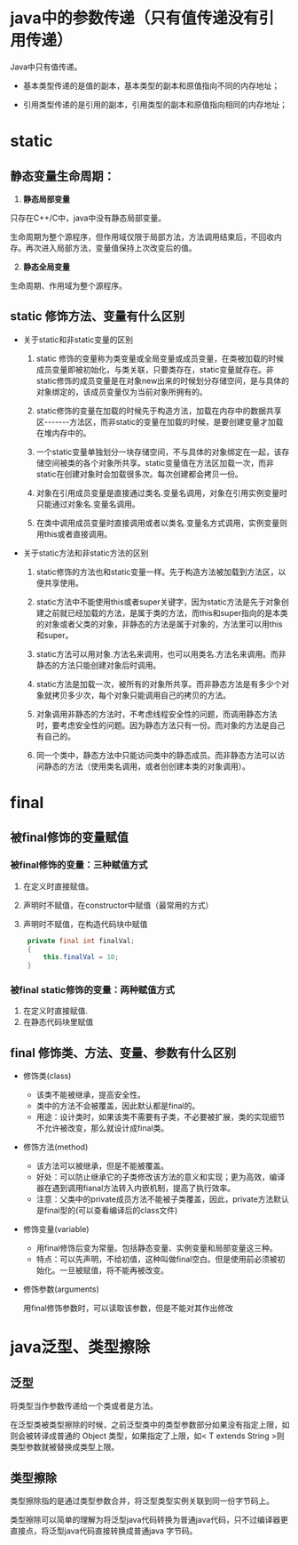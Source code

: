 # java中的参数传递（只有值传递没有引用传递）

Java中只有值传递。

- 基本类型传递的是值的副本，基本类型的副本和原值指向不同的内存地址；

- 引用类型传递的是引用的副本，引用类型的副本和原值指向相同的内存地址；

# static 

## 静态变量生命周期：

1.  **静态局部变量**

   只存在C++/C中，java中没有静态局部变量。

   生命周期为整个源程序，但作用域仅限于局部方法，方法调用结束后，不回收内存。再次进入局部方法，变量值保持上次改变后的值。

2.  **静态全局变量**

   生命周期、作用域为整个源程序。

## static 修饰方法、变量有什么区别

- 关于static和非static变量的区别
  1. static 修饰的变量称为类变量或全局变量或成员变量，在类被加载的时候成员变量即被初始化，与类关联，只要类存在，static变量就存在。非static修饰的成员变量是在对象new出来的时候划分存储空间，是与具体的对象绑定的，该成员变量仅为当前对象所拥有的。

  2. static修饰的变量在加载的时候先于构造方法，加载在内存中的数据共享区-------方法区，而非static的变量在加载的时候，是要创建变量才加载在堆内存中的。

  3. 一个static变量单独划分一块存储空间，不与具体的对象绑定在一起，该存储空间被类的各个对象所共享。static变量值在方法区加载一次，而非static在创建对象时会加载很多次。每次创建都会拷贝一份。
  4. 对象在引用成员变量是直接通过类名.变量名调用，对象在引用实例变量时只能通过对象名.变量名调用。

  5. 在类中调用成员变量时直接调用或者以类名.变量名方式调用，实例变量则用this或者直接调用。
- 关于static方法和非static方法的区别
  1. static修饰的方法也和static变量一样。先于构造方法被加载到方法区，以便共享使用。

  2. static方法中不能使用this或者super关键字，因为static方法是先于对象创建之前就已经加载的方法，是属于类的方法，而this和super指向的是本类的对象或者父类的对象，非静态的方法是属于对象的，方法里可以用this和super。

  3. static方法可以用对象.方法名来调用，也可以用类名.方法名来调用。而非静态的方法只能创建对象后时调用。

  4. static方法是加载一次，被所有的对象所共享。而非静态方法是有多少个对象就拷贝多少次，每个对象只能调用自己的拷贝的方法。

  5. 对象调用非静态的方法时，不考虑线程安全性的问题，而调用静态方法时，要考虑安全性的问题。因为静态方法只有一份。而对象的方法是自己有自己的。

  6. 同一个类中，静态方法中只能访问类中的静态成员。而非静态方法可以访问静态的方法（使用类名调用，或者创创建本类的对象调用）。

# final



## 被final修饰的变量赋值

### 被final修饰的变量：三种赋值方式

1. 在定义时直接赋值。

2. 声明时不赋值，在constructor中赋值（最常用的方式）

3. 声明时不赋值，在构造代码块中赋值

   ```java
    private final int finalVal;
    {
        this.finalVal = 10;
    }
   ```

### 被final static修饰的变量：两种赋值方式

1. 在定义时直接赋值.
2. 在静态代码块里赋值

## final 修饰类、方法、变量、参数有什么区别

- 修饰类(class)

  - 该类不能被继承，提高安全性。
  - 类中的方法不会被覆盖，因此默认都是final的。
  - 用途：设计类时，如果该类不需要有子类，不必要被扩展，类的实现细节不允许被改变，那么就设计成final类。

- 修饰方法(method) 

  - 该方法可以被继承，但是不能被覆盖。
  - 好处：可以防止继承它的子类修改该方法的意义和实现；更为高效，编译器在遇到调用fianal方法转入内嵌机制，提高了执行效率。 
  - 注意：父类中的private成员方法不能被子类覆盖，因此，private方法默认是final型的(可以查看编译后的class文件)

- 修饰变量(variable) 

  - 用final修饰后变为常量。包括静态变量、实例变量和局部变量这三种。
  - 特点：可以先声明，不给初值，这种叫做final空白。但是使用前必须被初始化。一旦被赋值，将不能再被改变。

- 修饰参数(arguments) 

  用final修饰参数时，可以读取该参数，但是不能对其作出修改

# java泛型、类型擦除

## 泛型

将类型当作参数传递给一个类或者是方法。

在泛型类被类型擦除的时候，之前泛型类中的类型参数部分如果没有指定上限，如<T>则会被转译成普通的 Object 类型，如果指定了上限，如< T extends String >则类型参数就被替换成类型上限。 

## 类型擦除

类型擦除指的是通过类型参数合并，将泛型类型实例关联到同一份字节码上。

类型擦除可以简单的理解为将泛型java代码转换为普通java代码，只不过编译器更直接点，将泛型java代码直接转换成普通java 字节码。

